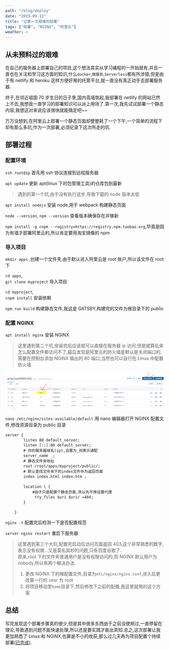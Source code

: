 ```yaml
---
path: "/blog/deploy"
date: "2019-09-12"
title: "记第一次艰难的部署"
tags: ["部署", "NGINX", "阿里云"]
weather: ☔
---
```


## 从未预料过的艰难

在自己的服务器上部署自己的项目,这个想法其实从学习编程的一开始就有,并且一直也在关注和学习这方面的知识,什么`docker`,`微服务`,`Serverless`都有所涉猎,但是由于有 netlify 和 heroku 这样方便好用的托管平台,就一直没有真正动手去部署服务器.

终于,在邻近祖国 70 岁生日的日子里,国内高墙筑起,我部署在 netlify 的网站已然上不去,我想我一直学习的部署知识可以派上用场了.第一次,我先试试部署一个静态内容,我想这对来说应该很快就能搞定吧~~

万万没想到,在阿里云上部署一个静态页面却整整耗了一个下午,一个简单的流程下却有那么多坑,作为一次部署,必须纪录下这次所走的坑.

## 部署过程

### 配置环境

`ssh root@ip` 首先用 ssh 协议连接到远程服务器

`apt update` 更新 apt(linux 下的包管理工具)的仓库包到最新

> 遇到的第一个坑,由于没有执行这步,导致下载的 node 版本太低

`apt install nodejs` 安装 node,用于 webpack 构建静态页面

`node --version`,
`npm --version` 查看版本确保存在并够新

`npm install -g cnpm --registry=https://registry.npm.taobao.org`,毕竟是因为有墙才部署阿里云的,所以肯定要用淘宝镜像的 npm

### 导入项目

`mkdir apps` ,创建一个文件夹,由于默认进入阿里云是 root 账户,所以该文件在 root 下

`cd apps`,  
`git clone myproject` 导入项目

`cd myproject`,  
`cnpm install` 安装依赖

`npm run build` 构建静态文件,我这是 GATSBY,构建完的文件为根目录下的 public

### 配置 NGINX

`apt install nginx` 安装 NGINX

> 这里遇到第二个坑,安装完后应该就可以直接在服务器 ip 访问,但是就算后来怎么配置文件都访问不了,最后发现是阿里云的防火墙是默认是关闭端口的,需要在控制台添加 NGINX 输出的 80 端口,当然也可以自行在 Linux 中配置防火墙

![dd](../images/aliyun-port.png)

`nano /etc/nginx/sites-available/default` 用 nano 编辑器打开 NGINX 配置文件,修改资源目录为 public 目录

```nginx
server {
        listen 80 default_server;
        listen [::]:80 default_server;
        # 你的服务器域名(ip),设置为_则表示通配
        server_name _;
        # 静态文件夹地址
        root /root/apps/myproject/public/;
        # 默认查找文件夹下的index文件作为返回页面
        index index.html index.htm ;

        location \ {
            #由于只是配置个静态页面,所以先不用设置代理
             try_files $uri $uri/ =404;
        }

    }
```

`nginx -t` 配置完后检测一下是否配置规范

`server nginx restart` 重启下服务器

> 这里遇到第三个大坑,配置完启动后访问页面返回 403,这个非常熟悉的数字,表示没有权限...又是莫名其妙的问题,只有百度谷歌了.  
> 原来,root 下的文件夹普通用户是没有权限访问的,而 NGINX 默认用户为 nobody,所以有两个解决办法.
>
> 1. 更改 NGINX 下的根配置文件,目录为`etc/nginx/nginx.conf`,进入后更改第一行的 uesr 为 root
> 2. 将项目移动至`home`目录下,然后修改下之前的配置,我这里就用的这个方案

## 总结

写完发现这个部署步骤真的很少,但是其中很多东西由于之前没使用过,一直停留在理论,导致遇到问题不能快速处理,所以还是要实践才能出真知.总之,这次部署让我更加熟悉了 Linux 和 NGINX,也算是不小的收获,那么过几天再为项目配置个持续部署([已完成](/blog/continuous-deploy)).
